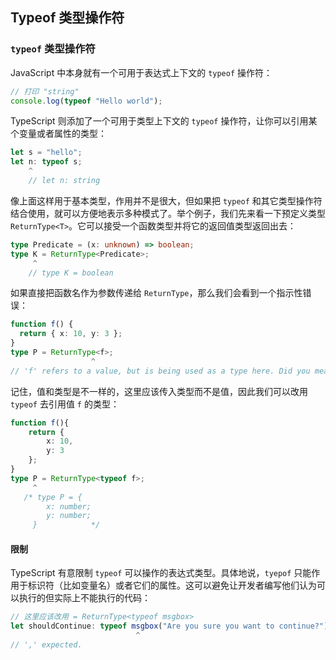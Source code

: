 ## Typeof 类型操作符

### `typeof` 类型操作符

JavaScript 中本身就有一个可用于表达式上下文的 `typeof` 操作符：

```js
// 打印 "string"
console.log(typeof "Hello world");
```

TypeScript 则添加了一个可用于类型上下文的 `typeof` 操作符，让你可以引用某个变量或者属性的类型：

```ts
let s = "hello";
let n: typeof s;
	^
    // let n: string
```

像上面这样用于基本类型，作用并不是很大，但如果把 `typeof` 和其它类型操作符结合使用，就可以方便地表示多种模式了。举个例子，我们先来看一下预定义类型 `ReturnType<T>`。它可以接受一个函数类型并将它的返回值类型返回出去：

```ts
type Predicate = (x: unknown) => boolean;
type K = ReturnType<Predicate>;
	 ^
    // type K = boolean     
```

如果直接把函数名作为参数传递给 `ReturnType`，那么我们会看到一个指示性错误：

```ts
function f() {
  return { x: 10, y: 3 };
}
type P = ReturnType<f>;
				  ^	
// 'f' refers to a value, but is being used as a type here. Did you mean 'typeof f'?
```

记住，值和类型是不一样的，这里应该传入类型而不是值，因此我们可以改用 `typeof` 去引用值 `f` 的类型：

```ts
function f(){
    return {
        x: 10,
        y: 3
    };
}
type P = ReturnType<typeof f>;
	 ^
   /* type P = {
    	x: number;
    	y: number;
	 }            */   
```

#### 限制

TypeScript 有意限制 `typeof` 可以操作的表达式类型。具体地说，`tyepof` 只能作用于标识符（比如变量名）或者它们的属性。这可以避免让开发者编写他们认为可以执行的但实际上不能执行的代码：

```ts
// 这里应该改用 = ReturnType<typeof msgbox>
let shouldContinue: typeof msgbox("Are you sure you want to continue?");
							^			
// ',' expected.
```

